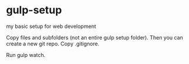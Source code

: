 # gulp-setup
my basic setup for web development


Copy files and subfolders (not an entire gulp setup folder). Then you can create a new git repo.
Copy .gitignore.

Run gulp watch.
